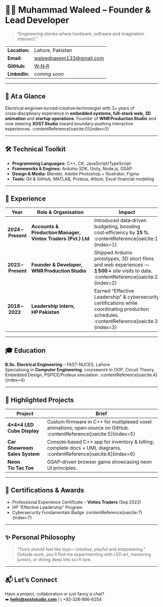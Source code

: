 # 👨‍🚀 Muhammad Waleed – Founder & Lead Developer

> “Engineering stories where hardware, software and imagination intersect.”

|  |  |
|--|--|
| **Location:** | Lahore, Pakistan |
| **Email:** | waleednaeem133@gmail.com |
| **GitHub:** | [W‑N‑R](https://github.com/W‑N‑R) |
| **LinkedIn:** | _coming soon_ |

---

## 🌟 At a Glance
Electrical‑engineer‑turned‑creative‑technologist with 3+ years of cross‑disciplinary experience in **embedded systems, full‑stack web, 3D animation** and **startup operations**. Founder of **WNR Production Studio** and now steering **XOST Studio** toward boundary‑pushing interactive experiences. :contentReference[oaicite:0]{index=0}

---

## 🛠️ Technical Toolkit
- **Programming Languages:** C++, C#, JavaScript/TypeScript  
- **Frameworks & Engines:** Arduino SDK, Unity, Node.js, GSAP  
- **Design & Media:** Blender, Adobe Photoshop + Illustrator, Figma  
- **Tools:** Git & GitHub, MATLAB, Proteus, Altium, Excel financial modeling

---

## 💼 Experience

| Year | Role & Organisation | Impact |
|------|--------------------|--------|
| **2024 – Present** | **Accounts & Production Manager, Vintex Traders (Pvt.) Ltd** | Introduced data‑driven budgeting, boosting cost‑efficiency by **15 %**. :contentReference[oaicite:1]{index=1} |
| **2023 – Present** | **Founder & Developer, WNR Production Studio** | Shipped Arduino prototypes, 3D short films and web experiences — **1 500 +** site visits to date. :contentReference[oaicite:2]{index=2} |
| **2018 – 2022** | **Leadership Intern, HP Pakistan** | Earned “Effective Leadership” & cybersecurity certifications while coordinating production schedules. :contentReference[oaicite:3]{index=3} |

---

## 🎓 Education
**B.Sc. Electrical Engineering** – FAST‑NUCES, Lahore  
Specialising in **Computer Engineering**; coursework in OOP, Circuit Theory, Embedded Design, PSPICE/Proteus simulation. :contentReference[oaicite:4]{index=4}

---

## 🚀 Highlighted Projects
| Project | Brief |
|---------|-------|
| **4×4×4 LED Cube Display** | Custom firmware in C++ for multiplexed voxel animations; open‑source on GitHub. :contentReference[oaicite:5]{index=5} |
| **Car Showroom Sales System** | Console‑based C++ app for inventory & billing; complete docs + UML diagrams. :contentReference[oaicite:6]{index=6} |
| **Neon Tic Tac Toe** | GSAP‑driven browser game showcasing neon UI principles. |

---

## 🏅 Certifications & Awards
- Professional Experience Certificate – **Vintex Traders** (Sep 2022)  
- HP “Effective Leadership” Program  
- Cybersecurity Fundamentals Badge :contentReference[oaicite:7]{index=7}

---

## ✨ Personal Philosophy
> “Tools should feel like toys— intuitive, playful and empowering.”  
Outside work, you’ll find me experimenting with LED art, mentoring juniors, or diving deep into sci‑fi lore.

---

## 📬 Let’s Connect
Have a project, collaboration or just fancy a chat?  
➡️ **hello@xoststudio.com** | 📞 +92‑326‑866‑6254
